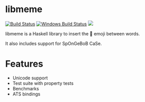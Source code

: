 # libmeme

[![Build Status](https://travis-ci.org/vmchale/libmeme.svg?branch=master)](https://travis-ci.org/vmchale/libmeme)
[![Windows Build Status](https://ci.appveyor.com/api/projects/status/github/vmchale/libmeme?svg=true)](https://ci.appveyor.com/project/vmchale/libmeme)
![](https://img.shields.io/github/languages/count/vmchale/libmeme.svg)

libmeme is a Haskell library to insert the 👏 emoji between words.

It also includes support for SpOnGeBoB CaSe.

# Features

* Unicode support
* Test suite with property tests
* Benchmarks
* ATS bindings
